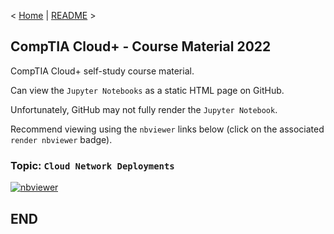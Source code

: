 < [Home](https://github.com/SeanOhAileasa) | [README](https://github.com/SeanOhAileasa/cdp-cloud-network-deployments/blob/main/README.md) >

## CompTIA Cloud+ - Course Material 2022

CompTIA Cloud+ self-study course material.

Can view the ``Jupyter Notebooks`` as a static HTML page on GitHub.

Unfortunately, GitHub may not fully render the ``Jupyter Notebook``.

Recommend viewing using the ``nbviewer`` links below (click on the associated ``render nbviewer`` badge).

### Topic: ``Cloud Network Deployments``

[![nbviewer](https://raw.githubusercontent.com/jupyter/design/master/logos/Badges/nbviewer_badge.svg)](https://nbviewer.jupyter.org/github/SeanOhAileasa/cdp-cloud-network-deployments/blob/main/cdp-cloud-network-deployments.ipynb)

## END